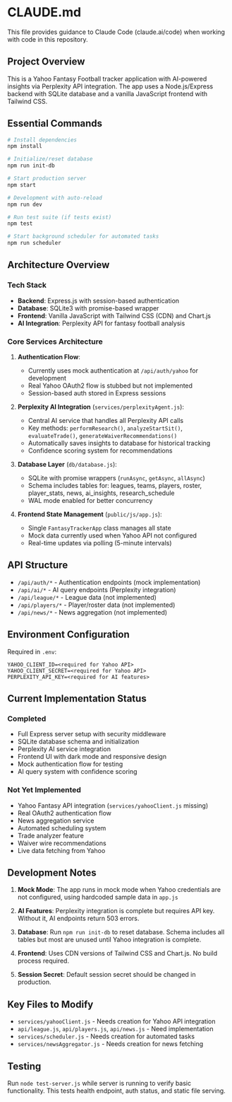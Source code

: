 # CLAUDE.md

This file provides guidance to Claude Code (claude.ai/code) when working with code in this repository.

## Project Overview

This is a Yahoo Fantasy Football tracker application with AI-powered insights via Perplexity API integration. The app uses a Node.js/Express backend with SQLite database and a vanilla JavaScript frontend with Tailwind CSS.

## Essential Commands

```bash
# Install dependencies
npm install

# Initialize/reset database
npm run init-db

# Start production server
npm start

# Development with auto-reload
npm run dev

# Run test suite (if tests exist)
npm test

# Start background scheduler for automated tasks
npm run scheduler
```

## Architecture Overview

### Tech Stack
- **Backend**: Express.js with session-based authentication
- **Database**: SQLite3 with promise-based wrapper
- **Frontend**: Vanilla JavaScript with Tailwind CSS (CDN) and Chart.js
- **AI Integration**: Perplexity API for fantasy football analysis

### Core Services Architecture

1. **Authentication Flow**: 
   - Currently uses mock authentication at `/api/auth/yahoo` for development
   - Real Yahoo OAuth2 flow is stubbed but not implemented
   - Session-based auth stored in Express sessions

2. **Perplexity AI Integration** (`services/perplexityAgent.js`):
   - Central AI service that handles all Perplexity API calls
   - Key methods: `performResearch()`, `analyzeStartSit()`, `evaluateTrade()`, `generateWaiverRecommendations()`
   - Automatically saves insights to database for historical tracking
   - Confidence scoring system for recommendations

3. **Database Layer** (`db/database.js`):
   - SQLite with promise wrappers (`runAsync`, `getAsync`, `allAsync`)
   - Schema includes tables for: leagues, teams, players, roster, player_stats, news, ai_insights, research_schedule
   - WAL mode enabled for better concurrency

4. **Frontend State Management** (`public/js/app.js`):
   - Single `FantasyTrackerApp` class manages all state
   - Mock data currently used when Yahoo API not configured
   - Real-time updates via polling (5-minute intervals)

## API Structure

- `/api/auth/*` - Authentication endpoints (mock implementation)
- `/api/ai/*` - AI query endpoints (Perplexity integration)
- `/api/league/*` - League data (not implemented)
- `/api/players/*` - Player/roster data (not implemented)
- `/api/news/*` - News aggregation (not implemented)

## Environment Configuration

Required in `.env`:
```
YAHOO_CLIENT_ID=<required for Yahoo API>
YAHOO_CLIENT_SECRET=<required for Yahoo API>
PERPLEXITY_API_KEY=<required for AI features>
```

## Current Implementation Status

### Completed
- Full Express server setup with security middleware
- SQLite database schema and initialization
- Perplexity AI service integration
- Frontend UI with dark mode and responsive design
- Mock authentication flow for testing
- AI query system with confidence scoring

### Not Yet Implemented
- Yahoo Fantasy API integration (`services/yahooClient.js` missing)
- Real OAuth2 authentication flow
- News aggregation service
- Automated scheduling system
- Trade analyzer feature
- Waiver wire recommendations
- Live data fetching from Yahoo

## Development Notes

1. **Mock Mode**: The app runs in mock mode when Yahoo credentials are not configured, using hardcoded sample data in `app.js`

2. **AI Features**: Perplexity integration is complete but requires API key. Without it, AI endpoints return 503 errors.

3. **Database**: Run `npm run init-db` to reset database. Schema includes all tables but most are unused until Yahoo integration is complete.

4. **Frontend**: Uses CDN versions of Tailwind CSS and Chart.js. No build process required.

5. **Session Secret**: Default session secret should be changed in production.

## Key Files to Modify

- `services/yahooClient.js` - Needs creation for Yahoo API integration
- `api/league.js`, `api/players.js`, `api/news.js` - Need implementation
- `services/scheduler.js` - Needs creation for automated tasks
- `services/newsAggregator.js` - Needs creation for news fetching

## Testing

Run `node test-server.js` while server is running to verify basic functionality. This tests health endpoint, auth status, and static file serving.